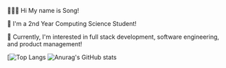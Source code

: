 👩🏻‍💻 Hi My name is Song!

🏫 I'm a 2nd Year Computing Science Student! 

👾 Currently, I'm interested in full stack development, software engineering, and product management!


[![Top Langs](stats-orpin-five.vercel.app)
![Anurag's GitHub stats](https://github-readme-stats.vercel.app/api?username=eunsongkoh&theme=rose&hide_rank=true)
